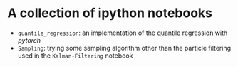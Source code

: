 # A collection of ipython notebooks 
- `quantile_regression`: an implementation of the quantile regression with
  *pytorch* 
- `Sampling`: trying some sampling algorithm other than the particle filtering
  used in the `Kalman-Filtering` notebook
